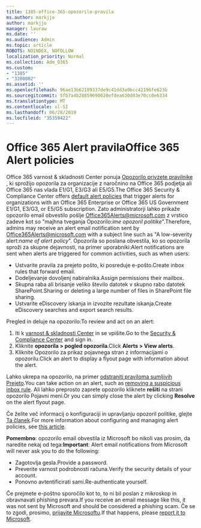 ```yaml
---
title: 1385-office-365-opozorilo-pravila
ms.author: markjjo
author: markjjo
manager: lauraw
ms.date: ''
ms.audience: Admin
ms.topic: article
ROBOTS: NOINDEX, NOFOLLOW
localization_priority: Normal
ms.collection: Adm_O365
ms.custom:
- "1385"
- "3200002"
ms.assetid: ''
ms.openlocfilehash: 96ae13b62109337de9c41dd3a9bcc42196fe623b
ms.sourcegitcommit: 5fb7a4b28859690020efdea630d03e70cc0e6334
ms.translationtype: MT
ms.contentlocale: sl-SI
ms.lasthandoff: 06/28/2019
ms.locfileid: "35359422"
---
```

# <a name="office-365-alert-policies"></a><span data-ttu-id="c85de-102">Office 365 Alert pravila</span><span class="sxs-lookup"><span data-stu-id="c85de-102">Office 365 Alert policies</span></span>

<span data-ttu-id="c85de-103">Office 365 varnost & skladnosti Center ponuja [Opozorilo privzete pravilnike](https://docs.microsoft.com/office365/securitycompliance/alert-policies#default-alert-policies) , ki sprožijo opozorila za organizacije z naročnino na Office 365 podjetja ali Office 365 nas vlada E1/G1, E3/G3 ali E5/G5.</span><span class="sxs-lookup"><span data-stu-id="c85de-103">The Office 365 Security & Compliance Center offers [default alert policies](https://docs.microsoft.com/office365/securitycompliance/alert-policies#default-alert-policies) that trigger alerts for organizations with an Office 365 Enterprise or Office 365 US Government E1/G1, E3/G3, or E5/G5 subscription.</span></span> <span data-ttu-id="c85de-104">Zato administratorji lahko prikaže opozorilo email obvestilo pošlje Office365Alerts@microsoft.com z vrstico zadeve kot so "majhna tveganja Opozorilo:*ime opozoril politike*".</span><span class="sxs-lookup"><span data-stu-id="c85de-104">Therefore, admins may receive an alert email notification sent by Office365Alerts@microsoft.com with a subject line such as "A low-severity alert:*name of alert policy*".</span></span> <span data-ttu-id="c85de-105">Opozorila so poslana obvestila, ko so opozorila sproži za skupne dejavnosti, na primer uporabniki:</span><span class="sxs-lookup"><span data-stu-id="c85de-105">Alert notifications are sent when alerts are triggered for common activities, such as when users:</span></span>

- <span data-ttu-id="c85de-106">Ustvarite pravila za prejeto pošto, ki posreduje e-pošto.</span><span class="sxs-lookup"><span data-stu-id="c85de-106">Create inbox rules that forward email.</span></span>
- <span data-ttu-id="c85de-107">Dodeljevanje dovoljenj nabiralnika.</span><span class="sxs-lookup"><span data-stu-id="c85de-107">Assign permissions their mailbox.</span></span>
- <span data-ttu-id="c85de-108">Skupna raba ali brisanje veliko število datotek v skupno rabo datotek SharePoint.</span><span class="sxs-lookup"><span data-stu-id="c85de-108">Sharing or deleting a large number of files in SharePoint file sharing.</span></span>
- <span data-ttu-id="c85de-109">Ustvarite eDiscovery iskanja in izvozite rezultate iskanja.</span><span class="sxs-lookup"><span data-stu-id="c85de-109">Create eDiscovery searches and export search results.</span></span>

<span data-ttu-id="c85de-110">Pregled in deluje na opozorilo:</span><span class="sxs-lookup"><span data-stu-id="c85de-110">To review and act on an alert:</span></span>

1. <span data-ttu-id="c85de-111">Iti k [varnost & skladnosti Center](https://protection.office.com) in se vpišite.</span><span class="sxs-lookup"><span data-stu-id="c85de-111">Go to the [Security & Compliance Center](https://protection.office.com) and sign in.</span></span>
2. <span data-ttu-id="c85de-112">Kliknite **opozorila > pogled opozorila**.</span><span class="sxs-lookup"><span data-stu-id="c85de-112">Click **Alerts > View alerts**.</span></span>
3. <span data-ttu-id="c85de-113">Kliknite Opozorilo za prikaz pojavnega stran z informacijami o opozorilu.</span><span class="sxs-lookup"><span data-stu-id="c85de-113">Click an alert to display a flyout page with information about the alert.</span></span>

<span data-ttu-id="c85de-114">Lahko ukrepa na opozorilo, na primer [odstraniti praviloma sumljivih Prejeto](https://docs.microsoft.com/office365/securitycompliance/responding-to-a-compromised-email-account).</span><span class="sxs-lookup"><span data-stu-id="c85de-114">You can take action on an alert, such as [removing a suspicious inbox rule](https://docs.microsoft.com/office365/securitycompliance/responding-to-a-compromised-email-account).</span></span> <span data-ttu-id="c85de-115">Ali lahko preprosto zaprete opozorilo kliknete **rešiti** na strani opozorilo Pojavni meni.</span><span class="sxs-lookup"><span data-stu-id="c85de-115">Or you can simply close the alert by clicking **Resolve** on the alert flyout page.</span></span>

<span data-ttu-id="c85de-116">Če želite več informacij o konfiguraciji in upravljanju opozoril politike, glejte [Ta članek](https://docs.microsoft.com/office365/securitycompliance/alert-policies).</span><span class="sxs-lookup"><span data-stu-id="c85de-116">For more information about configuring and managing alert policies, see  [this article](https://docs.microsoft.com/office365/securitycompliance/alert-policies).</span></span>

<span data-ttu-id="c85de-117">**Pomembno**: opozorilo email obvestila iz Microsoft bo nikoli vas prosim, da naredite nekaj od tega:</span><span class="sxs-lookup"><span data-stu-id="c85de-117">**Important**: Alert email notifications from Microsoft will never ask you to do the following:</span></span>

- <span data-ttu-id="c85de-118">Zagotovlja gesla.</span><span class="sxs-lookup"><span data-stu-id="c85de-118">Provide a password.</span></span>
- <span data-ttu-id="c85de-119">Preverite varnost podrobnosti računa.</span><span class="sxs-lookup"><span data-stu-id="c85de-119">Verify the security details of your account.</span></span>
- <span data-ttu-id="c85de-120">Ponovno avtentificirati sami.</span><span class="sxs-lookup"><span data-stu-id="c85de-120">Re-authenticate yourself.</span></span>

<span data-ttu-id="c85de-121">Če prejmete e-poštno sporočilo kot to, to ni bil poslan z mikroskop in obravnavati phishing prevara.</span><span class="sxs-lookup"><span data-stu-id="c85de-121">If you receive an email message like this, it was not sent by Microsoft and should be considered a phishing scam.</span></span> <span data-ttu-id="c85de-122">Če se to zgodi, prosimo, [prijavite Microsoftu](https://docs.microsoft.com/office365/SecurityCompliance/report-junk-email-and-phishing-scams-in-outlook-on-the-web-eop).</span><span class="sxs-lookup"><span data-stu-id="c85de-122">If that happens, please [report it to Microsoft](https://docs.microsoft.com/office365/SecurityCompliance/report-junk-email-and-phishing-scams-in-outlook-on-the-web-eop).</span></span>